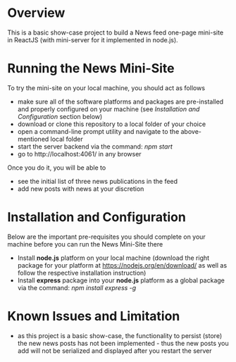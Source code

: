 # Overview
This is a basic show-case project to build a News feed one-page mini-site in ReactJS (with mini-server for it implemented in node.js).

# Running the News Mini-Site
To try the mini-site on your local machine, you should act as follows

- make sure all of the software platforms and packages are pre-installed and properly configured on your machine (see _Installation and Configuration_ section below)
- download or clone this repository to a local folder of your choice
- open a command-line prompt utility and navigate to the above-mentioned local folder
- start the server backend via the command: _npm start_
- go to http://localhost:4061/ in any browser

Once you do it, you will be able to
- see the initial list of three news publications in the feed
- add new posts with news at your discretion

# Installation and Configuration

Below are the important pre-requisites you should complete on your machine before you can run the News Mini-Site there

- Install **node.js** platform on your local machine (download the right package for your platform at https://nodejs.org/en/download/ as well as follow the respective installation instruction)
- Install **express** package into your **node.js** platform as a global package via the command: _npm install express -g_

# Known Issues and Limitation

- as this project is a basic show-case, the functionality to persist (store) the new news posts has not been implemented - thus the new posts you add will not be serialized and displayed after you restart the server